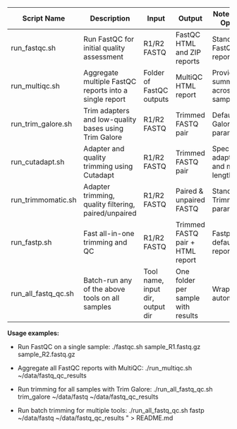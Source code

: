 | Script Name              | Description                                                | Input                          | Output                        | Notes / Tool Options             |
|--------------------------|------------------------------------------------------------|--------------------------------|-------------------------------|---------------------------------|
| run_fastqc.sh                | Run FastQC for initial quality assessment                 | R1/R2 FASTQ                    | FastQC HTML and ZIP reports   | Standard FastQC reports         |
| run_multiqc.sh           | Aggregate multiple FastQC reports into a single report    | Folder of FastQC outputs       | MultiQC HTML report           | Provides summary across samples|
| run_trim_galore.sh       | Trim adapters and low-quality bases using Trim Galore      | R1/R2 FASTQ                    | Trimmed FASTQ pair             | Default Trim Galore parameters |
| run_cutadapt.sh          | Adapter and quality trimming using Cutadapt               | R1/R2 FASTQ                    | Trimmed FASTQ pair             | Specify adapters and min length|
| run_trimmomatic.sh       | Adapter trimming, quality filtering, paired/unpaired      | R1/R2 FASTQ                    | Paired & unpaired FASTQ       | Standard Trimmomatic params    |
| run_fastp.sh             | Fast all-in-one trimming and QC                             | R1/R2 FASTQ                    | Trimmed FASTQ pair + HTML report | Fastp default reports          |
| run_all_fastq_qc.sh      | Batch-run any of the above tools on all samples           | Tool name, input dir, output dir | One folder per sample with results | Wrapper for automation        |

**Usage examples:**

- Run FastQC on a single sample:
./fastqc.sh sample_R1.fastq.gz sample_R2.fastq.gz

- Aggregate all FastQC reports with MultiQC:
./run_multiqc.sh ~/data/fastq_qc_results

- Run trimming for all samples with Trim Galore:
./run_all_fastq_qc.sh trim_galore ~/data/fastq ~/data/fastq_qc_results

- Run batch trimming for multiple tools:
./run_all_fastq_qc.sh fastp ~/data/fastq ~/data/fastq_qc_results
" > README.md
